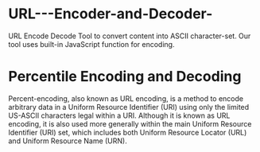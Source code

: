 # URL---Encoder-and-Decoder-
URL Encode Decode Tool to convert content into ASCII character-set. Our tool uses built-in JavaScript function for encoding.

# Percentile Encoding and Decoding 
Percent-encoding, also known as URL encoding, is a method to encode arbitrary data in a Uniform Resource Identifier (URI) using only the limited US-ASCII characters legal within a URI. Although it is known as URL encoding, it is also used more generally within the main Uniform Resource Identifier (URI) set, which includes both Uniform Resource Locator (URL) and Uniform Resource Name (URN). 
